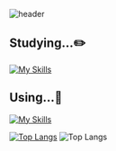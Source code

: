 ![header](https://capsule-render.vercel.app/api?type=slice&text=come%20in%20and%20enjoy%20my%20world!&fontColor=c2e9fb&animation=twinkling&fontSize=55)

## Studying...✏️

[![My Skills](https://skillicons.dev/icons?i=js,html,css,ts,dart)](https://skillicons.dev)


## Using...🔧

[![My Skills](https://skillicons.dev/icons?i=react,flutter,figma,github,androidstudio,vscode)](https://skillicons.dev)

[![Top Langs](https://github-readme-stats.vercel.app/api/top-langs/?username=KwonHaeJin&layout=donut-vertical)](https://github.com/anuraghazra/github-readme-stats)
<img src="https://github-readme-stats.vercel.app/api/top-langs/?username=KwonHaeJin&layout=compact&langs_count=10" alt="Top Langs" />

